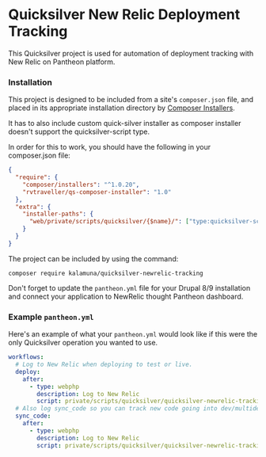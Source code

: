 # Quicksilver New Relic Deployment Tracking

This Quicksilver project is used for automation of deployment tracking with New Relic on Pantheon platform.

### Installation

This project is designed to be included from a site's `composer.json` file, and placed in its appropriate installation directory by [Composer Installers](https://github.com/composer/installers). 

It has to also include custom quick-silver installer as composer installer doesn't support the quicksilver-script type.

In order for this to work, you should have the following in your composer.json file:

```json
{
  "require": {
    "composer/installers": "^1.0.20",
    "rvtraveller/qs-composer-installer": "1.0"
  },
  "extra": {
    "installer-paths": {
      "web/private/scripts/quicksilver/{$name}/": ["type:quicksilver-script"]
    }
  }
}
```

The project can be included by using the command:

`composer require kalamuna/quicksilver-newrelic-tracking`

Don't forget to update the `pantheon.yml` file for your Drupal 8/9 installation and connect your application to NewRelic thought Pantheon dashboard.

### Example `pantheon.yml`

Here's an example of what your `pantheon.yml` would look like if this were the only Quicksilver operation you wanted to use.

```yaml
workflows:
  # Log to New Relic when deploying to test or live.
  deploy:
    after:
      - type: webphp
        description: Log to New Relic
        script: private/scripts/quicksilver/quicksilver-newrelic-tracking/new_relic_deploy.php
  # Also log sync_code so you can track new code going into dev/multidev.
  sync_code:
    after:
      - type: webphp
        description: Log to New Relic
        script: private/scripts/quicksilver/quicksilver-newrelic-tracking/new_relic_deploy.php
```
